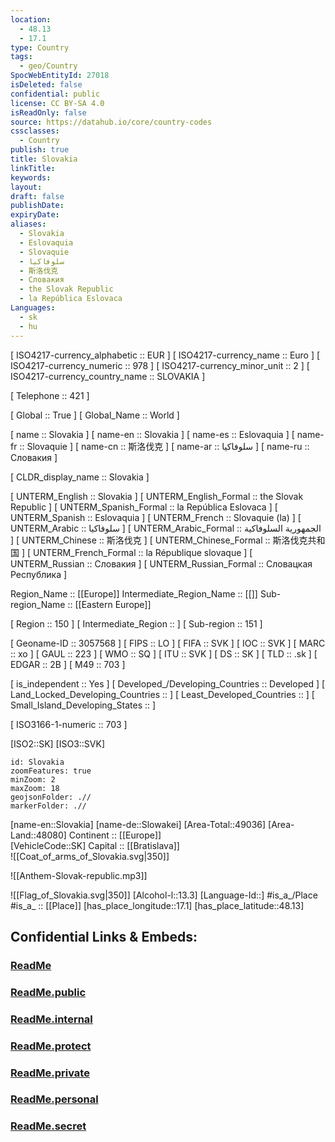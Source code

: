 ```yaml
---
location:
  - 48.13
  - 17.1
type: Country
tags:
  - geo/Country
SpocWebEntityId: 27018
isDeleted: false
confidential: public
license: CC BY-SA 4.0
isReadOnly: false
source: https://datahub.io/core/country-codes
cssclasses:
  - Country
publish: true
title: Slovakia
linkTitle:
keywords:
layout:
draft: false
publishDate:
expiryDate:
aliases:
  - Slovakia
  - Eslovaquia
  - Slovaquie
  - سلوفاكيا
  - 斯洛伐克
  - Словакия
  - the Slovak Republic
  - la República Eslovaca
Languages:
  - sk
  - hu
---
```



[	ISO4217-currency_alphabetic	 :: EUR ] 
[	ISO4217-currency_name	 :: Euro ] 
[	ISO4217-currency_numeric	 :: 978 ] 
[	ISO4217-currency_minor_unit	 :: 2 ] 
[	ISO4217-currency_country_name	 :: SLOVAKIA ] 

[	Telephone	 :: 421 ] 

[	Global	 :: True ] 
[	Global_Name	 :: World ] 

[	name	 :: Slovakia ] 
[	name-en	 :: Slovakia ] 
[	name-es	 :: Eslovaquia ] 
[	name-fr	 :: Slovaquie ] 
[	name-cn	 :: 斯洛伐克 ] 
[	name-ar	 :: سلوفاكيا ] 
[	name-ru	 :: Словакия ] 

[	CLDR_display_name	 :: Slovakia ] 

[	UNTERM_English	 :: Slovakia ] 
[	UNTERM_English_Formal	 :: the Slovak Republic ] 
[	UNTERM_Spanish_Formal	 :: la República Eslovaca ] 
[	UNTERM_Spanish	 :: Eslovaquia ] 
[	UNTERM_French	 :: Slovaquie (la) ] 
[	UNTERM_Arabic	 :: سلوفاكيا ] 
[	UNTERM_Arabic_Formal	 :: الجمهورية السلوفاكية ] 
[	UNTERM_Chinese	 :: 斯洛伐克 ] 
[	UNTERM_Chinese_Formal	 :: 斯洛伐克共和国 ] 
[	UNTERM_French_Formal	 :: la République slovaque ] 
[	UNTERM_Russian	 :: Словакия ] 
[	UNTERM_Russian_Formal	 :: Словацкая Республика ] 

Region_Name ::  [[Europe]] 
Intermediate_Region_Name ::  [[]] 
Sub-region_Name ::  [[Eastern Europe]] 

[	Region	 :: 150 ] 
[	Intermediate_Region	 ::  ] 
[	Sub-region	 :: 151 ] 

[	Geoname-ID	 :: 3057568 ] 
[	FIPS	 :: LO ] 
[	FIFA	 :: SVK ] 
[	IOC	 :: SVK ] 
[	MARC	 :: xo ] 
[	GAUL	 :: 223 ] 
[	WMO	 :: SQ ] 
[	ITU	 :: SVK ] 
[	DS	 :: SK ] 
[	TLD	 :: .sk ] 
[	EDGAR	 :: 2B ] 
[	M49	 :: 703 ] 

[	is_independent	 :: Yes ] 
[	Developed_/Developing_Countries	 :: Developed ] 
[	Land_Locked_Developing_Countries	 ::  ] 
[	Least_Developed_Countries	 ::  ] 
[	Small_Island_Developing_States	 ::  ] 

[	ISO3166-1-numeric	 :: 703 ] 



[ISO2::SK] 
[ISO3::SVK] 

```leaflet
id: Slovakia
zoomFeatures: true 
minZoom: 2 
maxZoom: 18
geojsonFolder: .//
markerFolder: .//
```

[name-en::Slovakia] 
[name-de::Slowakei] 
[Area-Total::49036] 
[Area-Land::48080] 
Continent :: [[Europe]]  
[VehicleCode::SK] 
Capital :: [[Bratislava]]  
![[Coat_of_arms_of_Slovakia.svg|350]] 

![[Anthem-Slovak-republic.mp3]] 

![[Flag_of_Slovakia.svg|350]] 
[Alcohol-l::13.3] 
[Language-Id::] 
#is_a_/Place  
#is_a_ :: [[Place]] 
[has_place_longitude::17.1] 
[has_place_latitude::48.13] 


## Confidential Links & Embeds: 

### [ReadMe](/_Standards/Earth/Continent/Europe/Europe~Central/Slovakia/ReadMe.md) 

### [ReadMe.public](/_public/Earth/Continent/Europe/Europe~Central/Slovakia/ReadMe.public.md) 

### [ReadMe.internal](/_internal/Earth/Continent/Europe/Europe~Central/Slovakia/ReadMe.internal.md) 

### [ReadMe.protect](/_protect/Earth/Continent/Europe/Europe~Central/Slovakia/ReadMe.protect.md) 

### [ReadMe.private](/_private/Earth/Continent/Europe/Europe~Central/Slovakia/ReadMe.private.md) 

### [ReadMe.personal](/_personal/Earth/Continent/Europe/Europe~Central/Slovakia/ReadMe.personal.md) 

### [ReadMe.secret](/_secret/Earth/Continent/Europe/Europe~Central/Slovakia/ReadMe.secret.md)

